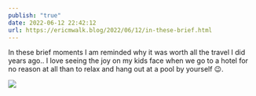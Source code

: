 ```yaml
---
publish: "true"
date: 2022-06-12 22:42:12
url: https://ericmwalk.blog/2022/06/12/in-these-brief.html
---
```

In these brief moments I am reminded why it was worth all the travel I did years ago.. I love seeing the joy on my kids face when we go to a hotel for no reason at all than to relax and hang out at a pool by yourself 😉.


![](https://ericmwalk.blog/uploads/2022/83013c1074.jpg)